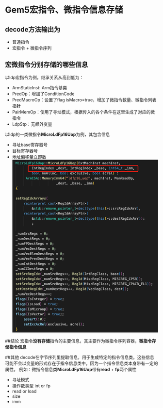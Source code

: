 # Gem5宏指令、微指令信息存储

## decode方法输出为
- 普通指令
- 宏指令 + 微指令序列

## 宏微指令分别存储的哪些信息 
以ldp宏指令为例，继承关系从高到低为：
- ArmStaticInst: Arm指令基类
- PredOp：增加了ConditionCode
- PredMacroOp：设置了flag isMacro=true，增加了微指令数量、微指令列表指针
- PairMemOp：使用了寻址模式，根据传入的各个条件在这里生成了对应的微指令
- LdpStp：无额外变量

以ldp的一类微指令**MicroLdFp16Uop**为例，其包含信息
- 寻址base寄存器号
- 目标寄存器号
- 地址偏移量立即数
![](./1.png )

##结论
宏指令**没有存储**指令的主要信息，其主要作为微指令序列容器，**微指令存储指令信息**

##其他
decode在字节序列里提取信息，用于生成特定的指令信息类。这些信息可能不会以变量的形式存在于指令信息类中，因为一个指令信息类本身带有一定的属性。
例如：微指令信息类**MicroLdFp16Uop**带有**read** + **fp**两个属性
- 寻址模式
- 操作数类型 int or fp
- read or load
- size
- imm

